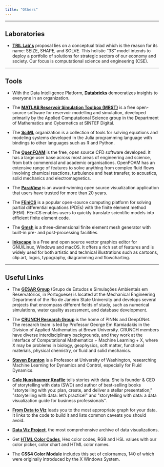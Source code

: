 ```yaml
---
title: "Others"
---
```


---

## Laboratories

* **[TRIL Lab's](https://tril.ci.ufpb.br/)** proposal lies on a conceptual triad which is the reason for its name: SEIZE, SHAPE, and SOLVE. This holistic “3S” model intends to deploy a portfolio of solutions for strategic sectors of our economy and society. Our focus is computational science and engineering (CSE).

---

## Tools

* With the Data Intelligence Platform, **[Databricks](https://www.databricks.com/)** democratizes insights to everyone in an organization.

* The **[MATLAB Reservoir Simulation Toolbox (MRST)](https://www.sintef.no/projectweb/mrst/)** is a free open-source software for reservoir modelling and simulation, developed primarily by the Applied Computational Science group in the Department of Mathematics and Cybernetics at SINTEF Digital.

* The **[SciML](https://sciml.ai/)** organization is a collection of tools for solving equations and modeling systems developed in the Julia programming language with bindings to other languages such as R and Python.

* The **[OpenFOAM](https://www.openfoam.com/)** is the free, open source CFD software developed. It has a large user base across most areas of engineering and science, from both commercial and academic organisations. OpenFOAM has an extensive range of features to solve anything from complex fluid flows involving chemical reactions, turbulence and heat transfer, to acoustics, solid mechanics and electromagnetics.

* The **[ParaView](https://www.paraview.org/)** is an award-winning open source visualization application that users have trusted for more than 20 years.

* The **[FEniCS](https://fenicsproject.org/)** is a popular open-source computing platform for solving partial differential equations (PDEs) with the finite element method (FEM). FEniCS enables users to quickly translate scientific models into efficient finite element code.

* The **[Gmsh](https://gmsh.info/)** is a three-dimensional finite element mesh generator with built-in pre- and post-processing facilities.

* **[Inkscape](https://inkscape.org/)** is a Free and open source vector graphics editor for GNU/Linux, Windows and macOS. It offers a rich set of features and is widely used for both artistic and technical illustrations such as cartoons, clip art, logos, typography, diagramming and flowcharting.

---

## Useful Links

* The **[GESAR Group](http://www.gesar.uerj.br/)** (Grupo de Estudos e Simulações Ambientais em Reservatórios, in Portuguese) is located at the Mechanical Engineering Department of the Rio de Janeiro State University and develops several projects that encompass different fields of study, such as numerical simulations, water quality assessment, and database development.

* The **[CRUNCH Research Group](https://sites.brown.edu/crunch-group/)** is the home of PINNs and DeepONet. The research team is led by Professor George Em Karniadakis in the Division of Applied Mathematics at Brown University. CRUNCH members have diverse interdisciplinary backgrounds, and they work at the interface of Computational Mathematics + Machine Learning + X, where X may be problems in biology, geophysics, soft matter, functional materials, physical chemistry, or fluid and solid mechanics.

* **[Steven Brunton](https://www.eigensteve.com/)** is a Professor at University of Washington, researching Machine Learning for Dynamics and Control, especially for Fluid Dynamics.

* **[Cole Nussbaumer Knaflic](https://www.linkedin.com/in/colenussbaumer/)** tells stories with data. She is founder & CEO of storytelling with data (SWD) and author of best-selling books "storytelling with you: plan, create, and deliver a stellar presentation," "storytelling with data: let’s practice!" and "storytelling with data: a data visualization guide for business professionals".

* **[From Data to Viz](https://www.data-to-viz.com/)** leads you to the most appropriate graph for your data. It links to the code to build it and lists common caveats you should avoid.

* **[Data Viz Project](https://datavizproject.com/)**, the most comprehensive archive of data visualizations.

* Get **[HTML Color Codes](https://htmlcolorcodes.com/)**, Hex color codes, RGB and HSL values with our color picker, color chart and HTML color names.

* The **[CSS4 Color Module](https://learningwebdesign.com/colornames.html)** includes this set of colornames, 140 of which were originally introduced by the X Windows System.

